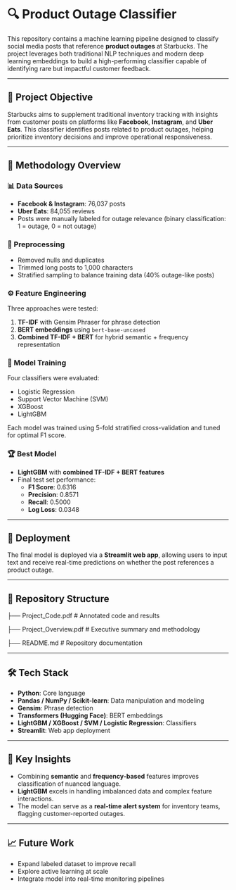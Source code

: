 
# 🔍 Product Outage Classifier

This repository contains a machine learning pipeline designed to classify social media posts that reference **product outages** at Starbucks. The project leverages both traditional NLP techniques and modern deep learning embeddings to build a high-performing classifier capable of identifying rare but impactful customer feedback.

---

## 🎯 Project Objective

Starbucks aims to supplement traditional inventory tracking with insights from customer posts on platforms like **Facebook**, **Instagram**, and **Uber Eats**. This classifier identifies posts related to product outages, helping prioritize inventory decisions and improve operational responsiveness.

---

## 🧪 Methodology Overview

### 📊 Data Sources
- **Facebook & Instagram**: 76,037 posts
- **Uber Eats**: 84,055 reviews
- Posts were manually labeled for outage relevance (binary classification: 1 = outage, 0 = not outage)

### 🧼 Preprocessing
- Removed nulls and duplicates
- Trimmed long posts to 1,000 characters
- Stratified sampling to balance training data (40% outage-like posts)

### ⚙️ Feature Engineering
Three approaches were tested:
1. **TF-IDF** with Gensim Phraser for phrase detection
2. **BERT embeddings** using `bert-base-uncased`
3. **Combined TF-IDF + BERT** for hybrid semantic + frequency representation

### 🧠 Model Training
Four classifiers were evaluated:
- Logistic Regression
- Support Vector Machine (SVM)
- XGBoost
- LightGBM

Each model was trained using 5-fold stratified cross-validation and tuned for optimal F1 score.

### 🏆 Best Model
- **LightGBM** with **combined TF-IDF + BERT features**
- Final test set performance:
  - **F1 Score**: 0.6316
  - **Precision**: 0.8571
  - **Recall**: 0.5000
  - **Log Loss**: 0.0348

---

## 🚀 Deployment

The final model is deployed via a **Streamlit web app**, allowing users to input text and receive real-time predictions on whether the post references a product outage.

---

## 📁 Repository Structure

├── Project_Code.pdf # Annotated code and results 

├── Project_Overview.pdf # Executive summary and methodology 

├── README.md # Repository documentation

---

## 🛠 Tech Stack

- **Python**: Core language
- **Pandas / NumPy / Scikit-learn**: Data manipulation and modeling
- **Gensim**: Phrase detection
- **Transformers (Hugging Face)**: BERT embeddings
- **LightGBM / XGBoost / SVM / Logistic Regression**: Classifiers
- **Streamlit**: Web app deployment

---

## 📌 Key Insights

- Combining **semantic** and **frequency-based** features improves classification of nuanced language.
- **LightGBM** excels in handling imbalanced data and complex feature interactions.
- The model can serve as a **real-time alert system** for inventory teams, flagging customer-reported outages.

---

## 📈 Future Work

- Expand labeled dataset to improve recall
- Explore active learning at scale
- Integrate model into real-time monitoring pipelines
